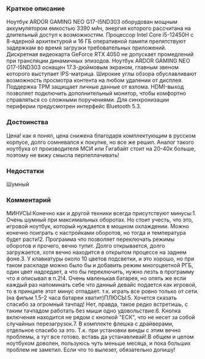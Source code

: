 ### **Краткое описание**
Ноутбук ARDOR GAMING NEO G17-I5ND303 оборудован мощным аккумулятором емкостью 3390 мАч, энергия которого рассчитана на длительный доступ к возможностям. Процессор Intel Core i5-12450H с 8-ядерной архитектурой и 16 ГБ оперативной памяти препятствуют задержкам во время загрузки требовательных приложений. Дискретная видеокарта GeForce RTX 4050 не допускает промедлений при трансляции динамичных эпизодов.  Ноутбук ARDOR GAMING NEO G17-I5ND303 оснащен 17.3-дюймовым экраном, главным звеном которого выступает IPS-матрица. Широкие углы обзора обуславливают возможность просмотра контента на любом удалении от дисплея. Поддержка TPM защищает личные данные от взлома. HDMI-выход позволяет подключить дополнительный монитор, чтобы комфортно справляться со сложными поручениями. Для синхронизации периферии предусмотрен интерфейс Bluetooth 5.3.

### **Достоинства**
Цена! как я понял, цена снижена благодаря комплектующим в русском корпусе, долго сомневался к покупке, но все же решил. Аналог такого ноутбука от производителя МСИ или Гигабайт стоит на 20-40к больше, поэтому не вижу смысла перпеплачивать!

### **Недостатки**
Шумный

### **Комментарий**
МИНУСЫ:Конечно как и другой техники всегда присутствуют минусы:1. Очень шумный при максимальных оборотах. Но стоит учесть, что это, игровой ноутбук, который нуждается в мощном охлаждении. Можно конечно поиграть с настройками оборотов, но тогда и температура будет расти!2. Программа что позволяет переключать режимы оборотов и прочего, вечно тупит. Долго открывается, долго загружается, хотя вечно находится в открытом процессе на заднем фоне.3. У клавиатуры около 10 цветов подсветки, и это хорошо, но при таком раскладе можно было бы и добавить режим многоцветной РГБ, один цвет надоедает, а что бы переключить, нужно лезть в программу что я описывал в п.2!4. Очень маленькая батарея, но опять же если каждый раз напоминать себе что данный девайс подается как игровой, то в принципе этот минус отпадает. т.к. играть все ровно только от сети. (на фильм 1.5-2 часа батареи хватит)ПЛЮСЫ:5. Хочется сказать спасибо за огромный тачпад! Нет, правда, такое редко встретишь, с таким тачпадом работать без мыши одно удовольствие.6. Кнопка включения находится не рядом с кнопкой "ЕСК", что не несет за собой случайных перезагрузок.7. В комплекте флешка с драйверами, отдельное спасибо за это. Т.к. при установки винды с этим вечно проблемы, а тут все готово. вставь да устанавливай!.В общем и целом ноутбуком доволен, пользуюсь чуть меньше месяца, и пока больших проблем не заметил. Если что то вылезет, обязательно допишу!
